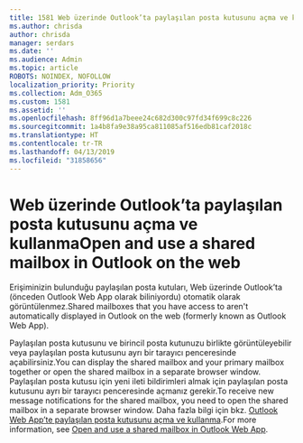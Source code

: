 ```yaml
---
title: 1581 Web üzerinde Outlook’ta paylaşılan posta kutusunu açma ve kullanma
ms.author: chrisda
author: chrisda
manager: serdars
ms.date: ''
ms.audience: Admin
ms.topic: article
ROBOTS: NOINDEX, NOFOLLOW
localization_priority: Priority
ms.collection: Adm_O365
ms.custom: 1581
ms.assetid: ''
ms.openlocfilehash: 8ff96d1a7beee24c682d300c97fd34f699c8c226
ms.sourcegitcommit: 1a4b8fa9e38a95ca811085af516edb81caf2018c
ms.translationtype: HT
ms.contentlocale: tr-TR
ms.lasthandoff: 04/13/2019
ms.locfileid: "31858656"
---
```

# <a name="open-and-use-a-shared-mailbox-in-outlook-on-the-web"></a><span data-ttu-id="57cea-102">Web üzerinde Outlook’ta paylaşılan posta kutusunu açma ve kullanma</span><span class="sxs-lookup"><span data-stu-id="57cea-102">Open and use a shared mailbox in Outlook on the web</span></span>

<span data-ttu-id="57cea-103">Erişiminizin bulunduğu paylaşılan posta kutuları, Web üzerinde Outlook’ta (önceden Outlook Web App olarak biliniyordu) otomatik olarak görüntülenmez.</span><span class="sxs-lookup"><span data-stu-id="57cea-103">Shared mailboxes that you have access to aren't automatically displayed in Outlook on the web (formerly known as Outlook Web App).</span></span>

<span data-ttu-id="57cea-104">Paylaşılan posta kutusunu ve birincil posta kutunuzu birlikte görüntüleyebilir veya paylaşılan posta kutusunu ayrı bir tarayıcı penceresinde açabilirsiniz.</span><span class="sxs-lookup"><span data-stu-id="57cea-104">You can display the shared mailbox and your primary mailbox together or open the shared mailbox in a separate browser window.</span></span> <span data-ttu-id="57cea-105">Paylaşılan posta kutusu için yeni ileti bildirimleri almak için paylaşılan posta kutusunu ayrı bir tarayıcı penceresinde açmanız gerekir.</span><span class="sxs-lookup"><span data-stu-id="57cea-105">To receive new message notifications for the shared mailbox, you need to open the shared mailbox in a separate browser window.</span></span> <span data-ttu-id="57cea-106">Daha fazla bilgi için bkz. [Outlook Web App’te paylaşılan posta kutusunu açma ve kullanma](https://support.office.com/article/BC127866-42BE-4DE7-92AE-1EF2F787FD5C).</span><span class="sxs-lookup"><span data-stu-id="57cea-106">For more information, see [Open and use a shared mailbox in Outlook Web App](https://support.office.com/article/BC127866-42BE-4DE7-92AE-1EF2F787FD5C).</span></span>

